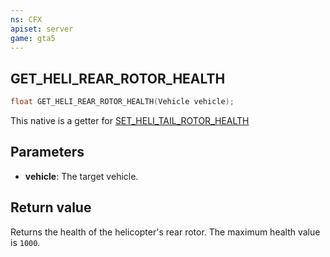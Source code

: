 ```yaml
---
ns: CFX
apiset: server
game: gta5
---
```

## GET_HELI_REAR_ROTOR_HEALTH

```c
float GET_HELI_REAR_ROTOR_HEALTH(Vehicle vehicle);
```

This native is a getter for [SET_HELI_TAIL_ROTOR_HEALTH](#_0xFE205F38AAA58E5B)


## Parameters
* **vehicle**: The target vehicle.

## Return value
Returns the health of the helicopter's rear rotor. The maximum health value is `1000`.